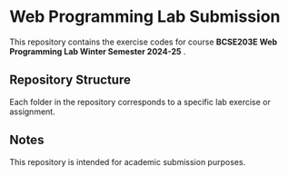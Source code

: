 # Web Programming Lab Submission
This repository contains the exercise codes for course **BCSE203E Web Programming Lab Winter Semester 2024-25** .

## Repository Structure
Each folder in the repository corresponds to a specific lab exercise or assignment.

## Notes
This repository is intended for academic submission purposes.
